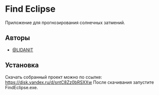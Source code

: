 
# Find Eclipse

Приложение для прогнозирования солнечных затмений.


## Авторы

- [@LIDANIT](https://github.com/LIDANIT)


## Установка

Скачать собранный проект можно по ссылке: https://disk.yandex.ru/d/sntC8Zz0bRSXXw
После скачивания запустите FindEclipse.exe.
